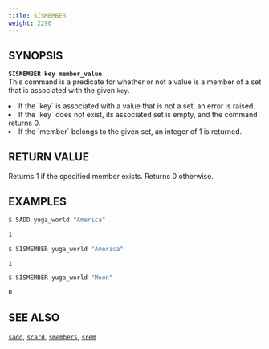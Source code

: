 ```yaml
---
title: SISMEMBER
weight: 2290
---
```

## SYNOPSIS
<b>`SISMEMBER key member_value`</b><br>
This command is a predicate for whether or not a value is a member of a set that is associated with the given  `key`.
<li>If the `key` is associated with a value that is not a set, an error is raised.</li>
<li>If the `key` does not exist, its associated set is empty, and the command returns 0.</li>
<li>If the `member` belongs to the given set, an integer of 1 is returned.</li>

## RETURN VALUE
Returns 1 if the specified member exists. Returns 0 otherwise.

## EXAMPLES
```{.sh .copy .separator-dollar}
$ SADD yuga_world "America"
```
```sh
1
```
```{.sh .copy .separator-dollar}
$ SISMEMBER yuga_world "America"
```
```sh
1
```
```{.sh .copy .separator-dollar}
$ SISMEMBER yuga_world "Moon"
```
```sh
0
```

## SEE ALSO
[`sadd`](../sadd/), [`scard`](../scard/), [`smembers`](../smembers/), [`srem`](../srem/)
